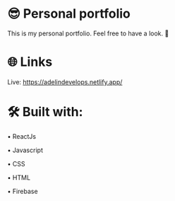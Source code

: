 # 😎 Personal portfolio

This is my personal portfolio. Feel free to have a look. 👀

# 🌐 Links

Live: https://adelindevelops.netlify.app/

# 🛠 Built with:

• ReactJs

• Javascript

• CSS

• HTML

• Firebase

#
